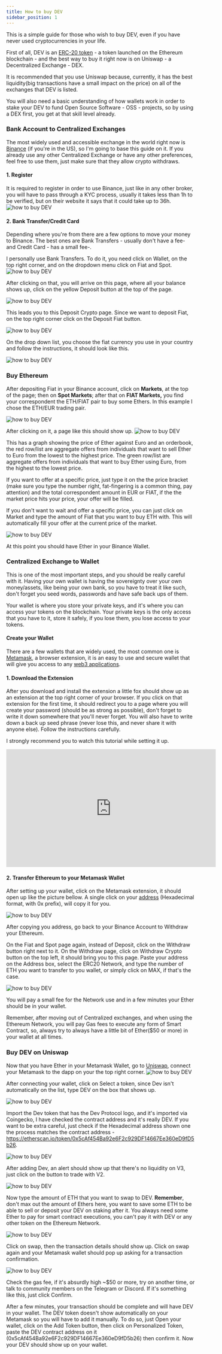 ```yaml
---
title: How to buy DEV
sidebar_position: 1
---
```


This is a simple guide for those who wish to buy DEV, even if you have never used cryptocurrencies in your life.

First of all, DEV is an [ERC-20 token](https://ethereum.org/en/developers/docs/standards/tokens/erc-20/) - a token launched on the Ethereum blockchain - and the best way to buy it right now is on Uniswap - a Decentralized Exchange - DEX.

It is recommended that you use Uniswap because, currently, it has the best liquidity(big transactions have a small impact on the price) on all of the exchanges that DEV is listed.

You will also need a basic understanding of how wallets work in order to stake your DEV to fund Open Source Software - OSS - projects, so by using a DEX first, you get at that skill level already.

### Bank Account to Centralized Exchanges

The most widely used and accessible exchange in the world right now is [Binance](https://www.binance.us/en/home) (if you're in the US), so I'm going to base this guide on it. If you already use any other Centralized Exchange or have any other preferences, feel free to use them, just make sure that they allow crypto withdraws.

#### 1. Register

It is required to register in order to use Binance, just like in any other broker, you will have to pass through a KYC process, usually it takes less than 1h to be verified, but on their website it says that it could take up to 36h.
![how to buy DEV](/img/how-to-buy/how-to-buy-dev_1.png)

#### 2. Bank Transfer/Credit Card

Depending where you're from there are a few options to move your money to Binance. The best ones are Bank Transfers - usually don't have a fee- and Credit Card - has a small fee-.

I personally use Bank Transfers. To do it, you need click on Wallet, on the top right corner, and on the dropdown menu click on Fiat and Spot.
![how to buy DEV](/img/how-to-buy/how-to-buy-dev_2.png)

After clicking on that, you will arrive on this page, where all your balance shows up, click on the yellow Deposit button at the top of the page.

![how to buy DEV](/img/how-to-buy/how-to-buy-dev_3.png)

This leads you to this Deposit Crypto page. Since we want to deposit Fiat, on the top right corner click on the Deposit Fiat button.

![how to buy DEV](/img/how-to-buy/how-to-buy-dev_4.png)

On the drop down list, you choose the fiat currency you use in your country and follow the instructions, it should look like this.

![how to buy DEV](/img/how-to-buy/how-to-buy-dev_5.png)

### Buy Ethereum

After depositing Fiat in your Binance account, click on **Markets**, at the top of the page; then on **Spot Markets**; after that on **FIAT Markets,** you find your correspondent the ETH/FIAT pair to buy some Ethers. In this example I chose the ETH/EUR trading pair.

![how to buy DEV](/img/how-to-buy/how-to-buy-dev_6.png)

After clicking on it, a page like this should show up.
![how to buy DEV](/img/how-to-buy/how-to-buy-dev_7.png)

This has a graph showing the price of Ether against Euro and an orderbook, the red row/list are aggregate offers from individuals that want to sell Ether to Euro from the lowest to the highest price. The green row/list are aggregate offers from individuals that want to buy Ether using Euro, from the highest to the lowest price.

If you want to offer at a specific price, just type it on the the price bracket (make sure you type the number right, fat-fingering is a common thing, pay attention) and the total correspondent amount in EUR or FIAT, if the the market price hits your price, your offer will be filled.

If you don't want to wait and offer a specific price, you can just click on Market and type the amount of Fiat that you want to buy ETH with. This will automatically fill your offer at the current price of the market.

![how to buy DEV](/img/how-to-buy/how-to-buy-dev_8.png)

At this point you should have Ether in your Binance Wallet.

### Centralized Exchange to Wallet

This is one of the most important steps, and you should be really careful with it. Having your own wallet is having the sovereignty over your own money/assets, like being your own bank, so you have to treat it like such, don't forget you seed words, passwords and have safe back ups of them.

Your wallet is where you store your private keys, and it's where you can access your tokens on the blockchain. Your private keys is the only access that you have to it, store it safely, if you lose them, you lose access to your tokens.

#### Create your Wallet

There are a few wallets that are widely used, the most common one is [Metamask](https://metamask.io/), a browser extension, it is an easy to use and secure wallet that will give you access to any [web3 applications](https://ethereum.org/en/developers/docs/web2-vs-web3/#:~:text=Web3%2C).

#### 1. Download the Extension

After you download and install the extension a little fox should show up as an extension at the top right corner of your browser. If you click on that extension for the first time, it should redirect you to a page where you will create your password (should be as strong as possible), don't forget to write it down somewhere that you'll never forget. You will also have to write down a back up seed phrase (never lose this, and never share it with anyone else). Follow the instructions carefully.

I strongly recommend you to watch this tutorial while setting it up.

<iframe width="560" height="315" src="https://www.youtube.com/embed/yWfZnjkhhhg" title="YouTube video player" frameborder="0" allow="accelerometer; autoplay; clipboard-write; encrypted-media; gyroscope; picture-in-picture" allowfullscreen></iframe>

#### 2. Transfer Ethereum to your Metamask Wallet

After setting up your wallet, click on the Metamask extension, it should open up like the picture bellow. A single click on your [address](https://hackernoon.com/how-to-generate-ethereum-addresses-technical-address-generation-explanation-25r3zqo) (Hexadecimal format, with 0x prefix), will copy it for you.

![how to buy DEV](/img/how-to-buy/how-to-buy-dev_9.png)

After copying you address, go back to your Binance Account to Withdraw your Ethereum.

On the Fiat and Spot page again, instead of Deposit, click on the Withdraw button right next to it. On the Withdraw page, click on Withdraw Crypto button on the top left, it should bring you to this page. Paste your address on the Address box, select the ERC20 Network, and type the number of ETH you want to transfer to you wallet, or simply click on MAX, if that's the case.

![how to buy DEV](/img/how-to-buy/how-to-buy-dev_10.png)

You will pay a small fee for the Network use and in a few minutes your Ether should be in your wallet.

Remember, after moving out of Centralized exchanges, and when using the Ethereum Network, you will pay Gas fees to execute any form of Smart Contract, so, always try to always have a little bit of Ether($50 or more) in your wallet at all times.

### Buy DEV on Uniswap

Now that you have Ether in your Metamask Wallet, go to [Uniswap](https://app.uniswap.org/#/swap), connect your Metamask to the dapp on your the top right corner.
![how to buy DEV](/img/how-to-buy/how-to-buy-dev_11.png)

After connecting your wallet, click on Select a token, since Dev isn't automatically on the list, type DEV on the box that shows up.

![how to buy DEV](/img/how-to-buy/how-to-buy-dev_12.png)

Import the Dev token that has the Dev Protocol logo, and it's imported via Coingecko, I have checked the contract address and it's really DEV. If you want to be extra careful, just check if the Hexadecimal address shown one the process matches the contract address - https://etherscan.io/token/0x5cAf454Ba92e6F2c929DF14667Ee360eD9fD5b26.

![how to buy DEV](/img/how-to-buy/how-to-buy-dev_13.png)

After adding Dev, an alert should show up that there's no liquidity on V3, just click on the button to trade with V2.

![how to buy DEV](/img/how-to-buy/how-to-buy-dev_14.png)

Now type the amount of ETH that you want to swap to DEV. **Remember**, don't max out the amount of Ethers here, you want to save some ETH to be able to sell or deposit your DEV on staking after it. You always need some Ether to pay for smart contract executions, you can't pay it with DEV or any other token on the Ethereum Network.

![how to buy DEV](/img/how-to-buy/how-to-buy-dev_15.png)

Click on swap, then the transaction details should show up. Click on swap again and your Metamask wallet should pop up asking for a transaction confirmation.

![how to buy DEV](/img/how-to-buy/how-to-buy-dev_16.png)

Check the gas fee, if it's absurdly high ~$50 or more, try on another time, or talk to community members on the Telegram or Discord. If it's something like this, just click Confirm.

After a few minutes, your transaction should be complete and will have DEV in your wallet. The DEV token doesn't show automatically on your Metamask so you will have to add it manually. To do so, just Open your wallet, click on the Add Token button, then click on Personalized Token, paste the DEV contract address on it (0x5cAf454Ba92e6F2c929DF14667Ee360eD9fD5b26) then confirm it. Now your DEV should show up on your wallet.
